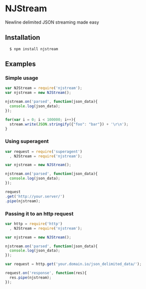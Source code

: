 # NJStream

Newline delimited JSON streaming made easy

## Installation
      $ npm install njstream

## Examples

### Simple usage
```js
var NJStream = require('njstream');
var njstream = new NJStream();

njstream.on('parsed', function(json_data){
  console.log(json_data);
});

for(var i = 0; i < 100000; i++){
  stream.write(JSON.stringify({"foo": "bar"}) + '\r\n');
}
```

### Using superagent
```js
var request = require('superagent')
  , NJStream = require('njstream');

var njstream = new NJStream();

njstream.on('parsed', function(json_data){
  console.log(json_data);
});

request
.get('http://your.server/')
.pipe(njstream);

```

### Passing it to an http request
```js
var http = require('http')
  , NJStream = require('njstream');

var njstream = new NJStream();

njstream.on('parsed', function(json_data){
  console.log(json_data);
});

var request = http.get('your.domain.io/json_delimited_data/');

request.on('response', function(res){
  res.pipe(njstream);
});
```

